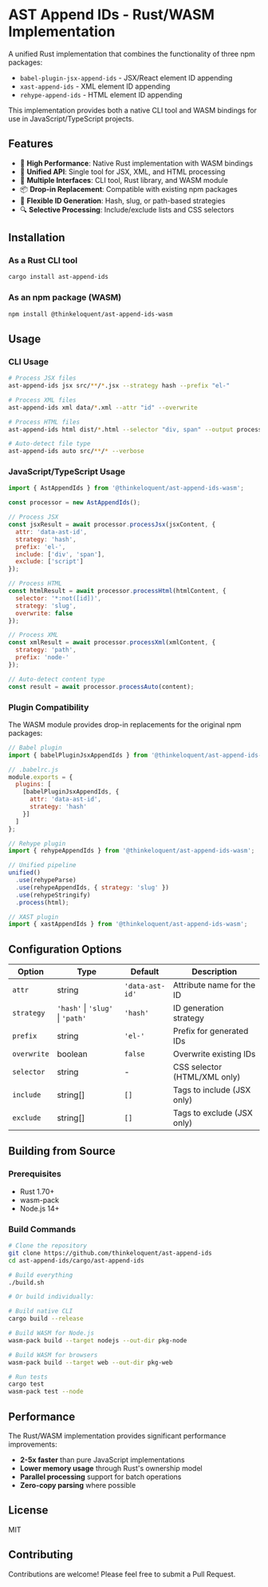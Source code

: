 # AST Append IDs - Rust/WASM Implementation

A unified Rust implementation that combines the functionality of three npm packages:
- `babel-plugin-jsx-append-ids` - JSX/React element ID appending
- `xast-append-ids` - XML element ID appending
- `rehype-append-ids` - HTML element ID appending

This implementation provides both a native CLI tool and WASM bindings for use in JavaScript/TypeScript projects.

## Features

- 🚀 **High Performance**: Native Rust implementation with WASM bindings
- 🎯 **Unified API**: Single tool for JSX, XML, and HTML processing
- 🔧 **Multiple Interfaces**: CLI tool, Rust library, and WASM module
- 📦 **Drop-in Replacement**: Compatible with existing npm packages
- 🎨 **Flexible ID Generation**: Hash, slug, or path-based strategies
- 🔍 **Selective Processing**: Include/exclude lists and CSS selectors

## Installation

### As a Rust CLI tool

```bash
cargo install ast-append-ids
```

### As an npm package (WASM)

```bash
npm install @thinkeloquent/ast-append-ids-wasm
```

## Usage

### CLI Usage

```bash
# Process JSX files
ast-append-ids jsx src/**/*.jsx --strategy hash --prefix "el-"

# Process XML files
ast-append-ids xml data/*.xml --attr "id" --overwrite

# Process HTML files
ast-append-ids html dist/*.html --selector "div, span" --output processed/

# Auto-detect file type
ast-append-ids auto src/**/* --verbose
```

### JavaScript/TypeScript Usage

```javascript
import { AstAppendIds } from '@thinkeloquent/ast-append-ids-wasm';

const processor = new AstAppendIds();

// Process JSX
const jsxResult = await processor.processJsx(jsxContent, {
  attr: 'data-ast-id',
  strategy: 'hash',
  prefix: 'el-',
  include: ['div', 'span'],
  exclude: ['script']
});

// Process HTML
const htmlResult = await processor.processHtml(htmlContent, {
  selector: '*:not([id])',
  strategy: 'slug',
  overwrite: false
});

// Process XML
const xmlResult = await processor.processXml(xmlContent, {
  strategy: 'path',
  prefix: 'node-'
});

// Auto-detect content type
const result = await processor.processAuto(content);
```

### Plugin Compatibility

The WASM module provides drop-in replacements for the original npm packages:

```javascript
// Babel plugin
import { babelPluginJsxAppendIds } from '@thinkeloquent/ast-append-ids-wasm';

// .babelrc.js
module.exports = {
  plugins: [
    [babelPluginJsxAppendIds, {
      attr: 'data-ast-id',
      strategy: 'hash'
    }]
  ]
};

// Rehype plugin
import { rehypeAppendIds } from '@thinkeloquent/ast-append-ids-wasm';

// Unified pipeline
unified()
  .use(rehypeParse)
  .use(rehypeAppendIds, { strategy: 'slug' })
  .use(rehypeStringify)
  .process(html);

// XAST plugin
import { xastAppendIds } from '@thinkeloquent/ast-append-ids-wasm';
```

## Configuration Options

| Option | Type | Default | Description |
|--------|------|---------|-------------|
| `attr` | string | `'data-ast-id'` | Attribute name for the ID |
| `strategy` | `'hash'` \| `'slug'` \| `'path'` | `'hash'` | ID generation strategy |
| `prefix` | string | `'el-'` | Prefix for generated IDs |
| `overwrite` | boolean | `false` | Overwrite existing IDs |
| `selector` | string | - | CSS selector (HTML/XML only) |
| `include` | string[] | `[]` | Tags to include (JSX only) |
| `exclude` | string[] | `[]` | Tags to exclude (JSX only) |

## Building from Source

### Prerequisites

- Rust 1.70+
- wasm-pack
- Node.js 14+

### Build Commands

```bash
# Clone the repository
git clone https://github.com/thinkeloquent/ast-append-ids
cd ast-append-ids/cargo/ast-append-ids

# Build everything
./build.sh

# Or build individually:

# Build native CLI
cargo build --release

# Build WASM for Node.js
wasm-pack build --target nodejs --out-dir pkg-node

# Build WASM for browsers
wasm-pack build --target web --out-dir pkg-web

# Run tests
cargo test
wasm-pack test --node
```

## Performance

The Rust/WASM implementation provides significant performance improvements:

- **2-5x faster** than pure JavaScript implementations
- **Lower memory usage** through Rust's ownership model
- **Parallel processing** support for batch operations
- **Zero-copy parsing** where possible

## License

MIT

## Contributing

Contributions are welcome! Please feel free to submit a Pull Request.